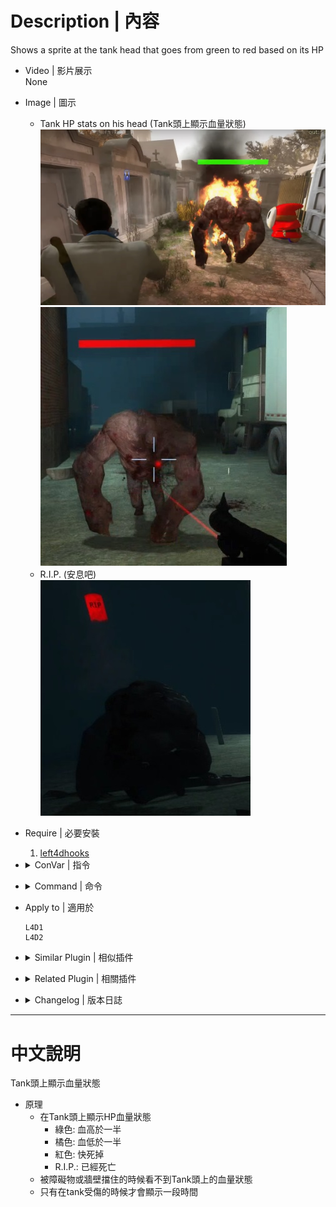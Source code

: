 # Description | 內容
Shows a sprite at the tank head that goes from green to red based on its HP

* Video | 影片展示
<br/>None

* Image | 圖示
	* Tank HP stats on his head (Tank頭上顯示血量狀態)
    <br/>![hp_tank_show_1](image/hp_tank_show_1.jpg)
    <br/>![hp_tank_show_2](image/hp_tank_show_2.jpg)
	* R.I.P. (安息吧)
    <br/>![hp_tank_show_3](image/hp_tank_show_3.jpg)

* Require | 必要安裝
	1. [left4dhooks](https://forums.alliedmods.net/showthread.php?t=321696)

* <details><summary>ConVar | 指令</summary>

	None
</details>

* <details><summary>Command | 命令</summary>

	None
</details>

* Apply to | 適用於
    ```
    L4D1
    L4D2
    ```

* <details><summary>Similar Plugin | 相似插件</summary>

	1. [l4d2_wallhack_cheat](https://github.com/fbef0102/Game-Private_Plugin/tree/main/Plugin_%E6%8F%92%E4%BB%B6/Nothing_Impossible_%E7%84%A1%E7%90%86%E6%94%B9%E9%80%A0%E7%89%88/l4d2_wallhack_cheat): Admins can use commands to see the infected model glows though the wall
		> 管理員輸入指令能透視看到特感
</details>

* <details><summary>Related Plugin | 相關插件</summary>

    1. [HP Sprite](https://forums.alliedmods.net/showthread.php?p=2735149): Shows a sprite at the client head based on its HP
	    > 頭上有血量提示，支援所有特感與倖存者

	2. [HP Laser](https://forums.alliedmods.net/showthread.php?t=330590): Shows a laser beam at the client head based on its HP
	    > 頭上有血量激光束提示，支援所有特感與倖存者 (比較卡)
</details>

* <details><summary>Changelog | 版本日誌</summary>

	* v1.3
        * Fork by Harry

	* v1.1.3
        * [Original Plugin by Marttt](https://forums.alliedmods.net/showthread.php?t=330370)
</details>

- - - -
# 中文說明
Tank頭上顯示血量狀態

* 原理
    * 在Tank頭上顯示HP血量狀態
        * 綠色: 血高於一半
        * 橘色: 血低於一半
        * 紅色: 快死掉
        * R.I.P.: 已經死亡
    * 被障礙物或牆壁擋住的時候看不到Tank頭上的血量狀態
    * 只有在tank受傷的時候才會顯示一段時間